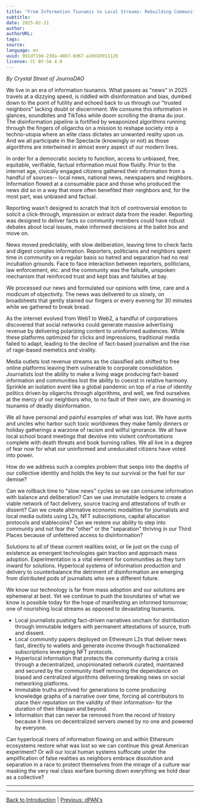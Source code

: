 ```yaml
---
title: "From Information Tsunamis to Local Streams: Rebuilding Community News to Protect Democracy"
subtitle: 
date: 2025-02-21
author: 
authorURL: 
tags: 
source: 
language: en
uuid: 991df19d-238a-4087-8d67-a10d10911126
license: CC BY-SA 4.0
---
```

_By Crystal Street of JournoDAO_

We live in an era of information tsunamis. What passes as "news" in 2025 travels at a dizzying speed, is riddled with disinformation and bias, dumbed down to the point of futility and echoed back to us through our "trusted neighbors" lacking doubt or discernment. We consume this information in glances, soundbites and TikToks while doom scrolling the drama du jour. The disinformation pipeline is fortified by weaponized algorithms running through the fingers of oligarchs on a mission to reshape society into a techno-utopia where an elite class dictates an unwanted reality upon us. And we all participate in the Spectacle (knowingly or not) as those algorithms are intertwined in almost every aspect of our modern lives.

In order for a democratic society to function, access to unbiased, free, equitable, verifiable, factual information must flow fluidly. Prior to the internet age, civically engaged citizens gathered their information from a handful of sources-- local news, national news, newspapers and neighbors. Information flowed at a consumable pace and those who produced the news did so in a way that more often benefited their neighbors and, for the most part, was unbiased and factual.

Reporting wasn't designed to scratch that itch of controversial emotion to solicit a click-through, impression or extract data from the reader. Reporting was designed to deliver facts so community members could have robust debates about local issues, make informed decisions at the ballot box and move on.

News moved predictably, with slow deliberation, leaving time to check facts and digest complex information. Reporters, politicians and neighbors spent time in community on a regular basis so hatred and separation had no real incubation grounds. Face to face interaction between reporters, politicians, law enforcement, etc. and the community was the failsafe, unspoken mechanism that reinforced trust and kept bias and falsities at bay.

We processed our news and formulated our opinions with time, care and a modicum of objectivity. The news was delivered to us slowly, on broadsheets that gently stained our fingers or every evening for 30 minutes while we gathered to break bread.

As the internet evolved from Web1 to Web2, a handful of corporations discovered that social networks could generate massive advertising revenue by delivering polarizing content to uninformed audiences. While these platforms optimized for clicks and impressions, traditional media failed to adapt, leading to the decline of fact-based journalism and the rise of rage-based memetics and virality.

Media outlets lost revenue streams as the classified ads shifted to free online platforms leaving them vulnerable to corporate consolidation. Journalists lost the ability to make a living wage producing fact-based information and communities lost the ability to coexist in relative harmony. Sprinkle an isolation event like a global pandemic on top of a rise of identity politics driven by oligarchs through algorithms, and well, we find ourselves at the mercy of our neighbors who, to no fault of their own, are drowning in tsunamis of deadly disinformation.

We all have personal and painful examples of what was lost. We have aunts and uncles who harbor such toxic worldviews they make family dinners or holiday gatherings a warzone of racism and willful ignorance. We all have local school board meetings that devolve into violent confrontations complete with death threats and book burning rallies. We all live in a degree of fear now for what our uninformed and uneducated citizens have voted into power.

How do we address such a complex problem that seeps into the depths of our collective identity and holds the key to our survival or the fuel for our demise?

Can we rollback time to "slow news" cycles so we can consume information with balance and deliberation? Can we use immutable ledgers to create a viable network of fact delivery, source tracing and attestations of truth or dissent? Can we create alternative economic modalities for journalists and local media outlets using L2s, NFT subscriptions, capital allocation protocols and stablecoins? Can we restore our ability to step into community and not fear the "other" or the "separation" thriving in our Third Places because of unfettered access to disinformation?

Solutions to all of these current realities exist, or lie just on the cusp of existence as emergent technologies gain traction and approach mass adoption. Experimentation is a vital element for communities as they turn inward for solutions. Hyperlocal systems of information production and delivery to counterbalance the detriment of disinformation are emerging from distributed pods of journalists who see a different future.

We know our technology is far from mass adoption and our solutions are ephemeral at best. Yet we continue to push the boundaries of what we know is possible today for the hope of manifesting an informed tomorrow; one of nourishing local streams as opposed to devastating tsunamis.

- Local journalists pushing fact-driven narratives onchain for distribution through immutable ledgers with permanent attestations of source, truth and dissent.
- Local community papers deployed on Ethereum L2s that deliver news fast, directly to wallets and generate income through fractionalized subscriptions leveraging NFT protocols.
- Hyperlocal information that protects the community during a crisis through a decentralized, unopinionated network curated, maintained and secured by the community itself removing the dependance on biased and centralized algorithms delivering breaking news on social networking platforms.
- Immutable truths archived for generations to come producing knowledge graphs of a narrative over time, forcing all contributors to place their reputation on the validity of their information– for the duration of their lifespan and beyond.
- Information that can never be removed from the record of history because it lives on decentralized servers owned by no one and powered by everyone.

Can hyperlocal rivers of information flowing on and within Ethereum ecosystems restore what was lost so we can continue this great American experiment? Or will our local human systems suffocate under the amplification of false realities as neighbors embrace dissolution and separation in a race to protect themselves from the mirage of a culture war masking the very real class warfare burning down everything we hold dear as a collective?

---

---

[Back to Introduction](https://claude.ai/chat/ethereum-localism-introduction) | [Previous: dPAN's](https://claude.ai/chat/ethereum-localism-dpans-continued)
